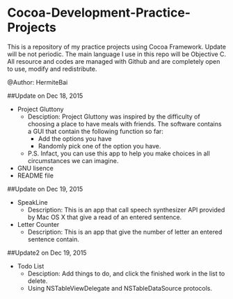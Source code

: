 # Cocoa-Development-Practice-Projects

This is a repository of my practice projects using Cocoa Framework. Update will be not periodic. The main language I use in this repo will be Objective C. All resource and codes are managed with Github and are completely open to use, modify and redistribute.

@Author: HermiteBai

##Update on Dec 18, 2015

+ Project Gluttony
    + Desciption: Project Gluttony was inspired by the difficulty of choosing a place to have meals with friends. The software contains a GUI that contain the following function so far:
       + Add the options you have
       + Randomly pick one of the option you have.
    + P.S. Infact, you can use this app to help you make choices in all circumstances we can imagine.
+ GNU lisence
+ README file

##Update on Dec 19, 2015
+ SpeakLine
   + Description: This is an app that call speech synthesizer API provided by Mac OS X that give a read of an entered sentence.
+ Letter Counter
   + Description: This is an app that give the number of letter an entered sentence contain.

##Update2 on Dec 19, 2015
+ Todo List
	+ Desciption: Add things to do, and click the finished work in the list to delete. 
	+ Using NSTableViewDelegate and NSTableDataSource protocols. 